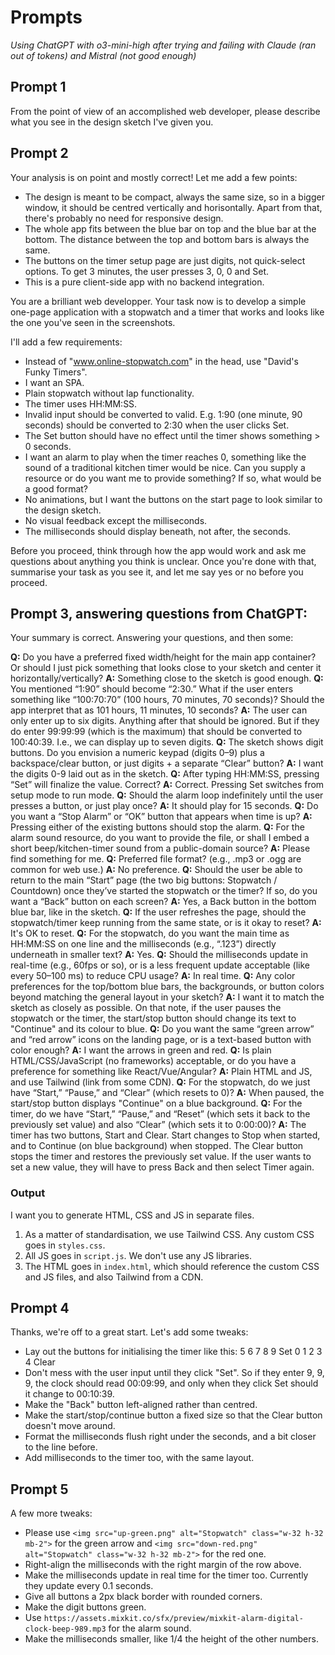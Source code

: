 # Prompts

*Using ChatGPT with o3-mini-high after trying and failing with Claude (ran out of tokens) and Mistral (not good enough)*

## Prompt 1

From the point of view of an accomplished web developer, please describe what you see in the design sketch I've given you.

## Prompt 2

Your analysis is on point and mostly correct! Let me add a few points:

* The design is meant to be compact, always the same size, so in a bigger window, it should be centred vertically and horisontally.  Apart from that, there's probably no need for responsive design.
* The whole app fits between the blue bar on top and the blue bar at the bottom.  The distance between the top and bottom bars is always the same.
* The buttons on the timer setup page are just digits, not quick-select options. To get 3 minutes, the user presses 3, 0, 0 and Set.
* This is a pure client-side app with no backend integration.

You are a brilliant web developper.  Your task now is to develop a simple one-page application with a stopwatch and a timer that works and looks like the one you've seen in the screenshots.

I'll add a few requirements:

* Instead of "www.online-stopwatch.com" in the head, use "David's Funky Timers".
* I want an SPA.
* Plain stopwatch without lap functionality.
* The timer uses HH:MM:SS.
* Invalid input should be converted to valid. E.g. 1:90 (one minute, 90 seconds) should be converted to 2:30 when the user clicks Set.
* The Set button should have no effect until the timer shows something > 0 seconds.
* I want an alarm to play when the timer reaches 0, something like the sound of a traditional kitchen timer would be nice. Can you supply a resource or do you want me to provide something? If so, what would be a good format?
* No animations, but I want the buttons on the start page to look similar to the design sketch.
* No visual feedback except the milliseconds.
* The milliseconds should display beneath, not after, the seconds.

Before you proceed, think through how the app would work and ask me questions about anything you think is unclear.  Once you're done with that, summarise your task as you see it, and let me say yes or no before you proceed.


## Prompt 3, answering questions from ChatGPT:

Your summary is correct. Answering your questions, and then some:

**Q:** Do you have a preferred fixed width/height for the main app container? Or should I just pick something that looks close to your sketch and center it horizontally/vertically?
**A:** Something close to the sketch is good enough.
**Q:** You mentioned “1:90” should become “2:30.” What if the user enters something like “100:70:70” (100 hours, 70 minutes, 70 seconds)? Should the app interpret that as 101 hours, 11 minutes, 10 seconds?
**A:** The user can only enter up to six digits. Anything after that should be ignored. But if they do enter 99:99:99 (which is the maximum) that should be converted to 100:40:39.  I.e., we can display up to seven digits.
**Q:** The sketch shows digit buttons. Do you envision a numeric keypad (digits 0–9) plus a backspace/clear button, or just digits + a separate “Clear” button?
**A:** I want the digits 0-9 laid out as in the sketch.
**Q:** After typing HH:MM:SS, pressing “Set” will finalize the value. Correct?
**A:** Correct. Pressing Set switches from setup mode to run mode.
**Q:** Should the alarm loop indefinitely until the user presses a button, or just play once?
**A:** It should play for 15 seconds.
**Q:** Do you want a “Stop Alarm” or “OK” button that appears when time is up?
**A:** Pressing either of the existing buttons should stop the alarm.
**Q:** For the alarm sound resource, do you want to provide the file, or shall I embed a short beep/kitchen-timer sound from a public-domain source?
**A:** Please find something for me.
**Q:** Preferred file format? (e.g., .mp3 or .ogg are common for web use.)
**A:** No preference.
**Q:** Should the user be able to return to the main “Start” page (the two big buttons: Stopwatch / Countdown) once they’ve started the stopwatch or the timer? If so, do you want a “Back” button on each screen?
**A:** Yes, a Back button in the bottom blue bar, like in the sketch.
**Q:** If the user refreshes the page, should the stopwatch/timer keep running from the same state, or is it okay to reset?
**A:** It's OK to reset.
**Q:** For the stopwatch, do you want the main time as HH:MM:SS on one line and the milliseconds (e.g., “.123”) directly underneath in smaller text?
**A:** Yes.
**Q:** Should the milliseconds update in real-time (e.g., 60fps or so), or is a less frequent update acceptable (like every 50–100 ms) to reduce CPU usage?
**A:** In real time.
**Q:** Any color preferences for the top/bottom blue bars, the backgrounds, or button colors beyond matching the general layout in your sketch?
**A:** I want it to match the sketch as closely as possible. On that note, if the user pauses the stopwatch or the timer, the start/stop button should change its text to "Continue" and its colour to blue.
**Q:** Do you want the same “green arrow” and “red arrow” icons on the landing page, or is a text-based button with color enough?
**A:** I want the arrows in green and red.
**Q:** Is plain HTML/CSS/JavaScript (no frameworks) acceptable, or do you have a preference for something like React/Vue/Angular?
**A:** Plain HTML and JS, and use Tailwind (link from some CDN).
**Q:** For the stopwatch, do we just have “Start,” “Pause,” and “Clear” (which resets to 0)?
**A:** When paused, the start/stop button displays "Continue" on a blue background.
**Q:** For the timer, do we have “Start,” “Pause,” and “Reset” (which sets it back to the previously set value) and also “Clear” (which sets it to 0:00:00)?
**A:** The timer has two buttons, Start and Clear. Start changes to Stop when started, and to Continue (on blue background) when stopped. The Clear button stops the timer and restores the previously set value. If the user wants to set a new value, they will have to press Back and then select Timer again.

### Output

I want you to generate HTML, CSS and JS in separate files.

1. As a matter of standardisation, we use Tailwind CSS.  Any custom CSS goes in `styles.css`.
2. All JS goes in `script.js`.  We don't use any JS libraries.
3. The HTML goes in `index.html`, which should reference the custom CSS and JS files, and also Tailwind from a CDN.

## Prompt 4

Thanks, we're off to a great start. Let's add some tweaks:

* Lay out the buttons for initialising the timer like this:
    5 6 7 8 9 Set
    0 1 2 3 4 Clear
* Don't mess with the user input until they click "Set". So if they enter 9, 9, 9, the clock should read 00:09:99, and only when they click Set should it change to 00:10:39.
* Make the "Back" button left-aligned rather than centred.
* Make the start/stop/continue button a fixed size so that the Clear button doesn't move around.
* Format the milliseconds flush right under the seconds, and a bit closer to the line before.
* Add milliseconds to the timer too, with the same layout.

## Prompt 5

A few more tweaks:

* Please use `<img src="up-green.png" alt="Stopwatch" class="w-32 h-32 mb-2">` for the green arrow and `<img src="down-red.png" alt="Stopwatch" class="w-32 h-32 mb-2">` for the red one.
* Right-align the milliseconds with the right margin of the row above.
* Make the milliseconds update in real time for the timer too. Currently they update every 0.1 seconds.
* Give all buttons a 2px black border with rounded corners.
* Make the digit buttons green.
* Use `https://assets.mixkit.co/sfx/preview/mixkit-alarm-digital-clock-beep-989.mp3` for the alarm sound.
* Make the milliseconds smaller, like 1/4 the height of the other numbers.

